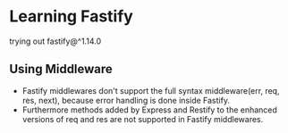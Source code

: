 # Learning Fastify

trying out fastify@^1.14.0

## Using Middleware

- Fastify middlewares don't support the full syntax middleware(err, req, res, next), because error handling is done inside Fastify. 
- Furthermore methods added by Express and Restify to the enhanced versions of req and res are not supported in Fastify middlewares.
